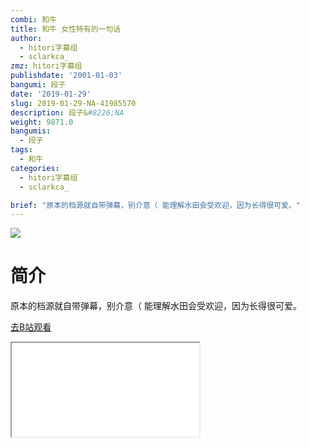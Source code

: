 ```yaml
---
combi: 和牛
title: 和牛 女性特有的一句话
author:
  - hitori字幕组
  - sclarkca_
zmz: hitori字幕组
publishdate: '2001-01-03'
bangumi: 段子
date: '2019-01-29'
slug: 2019-01-29-NA-41985570
description: 段子&#8226;NA
weight: 9871.0
bangumis:
  - 段子
tags:
  - 和牛
categories:
  - hitori字幕组
  - sclarkca_

brief: "原本的档源就自带弹幕，别介意（ 能理解水田会受欢迎，因为长得很可爱。"
---
```

![](https://i.imgur.com/11naFl3.jpg)
# 简介  
原本的档源就自带弹幕，别介意（
能理解水田会受欢迎，因为长得很可爱。  

[去B站观看](https://www.bilibili.com/video/av41985570/)
<div class ="resp-container"><iframe class="testiframe" src="//player.bilibili.com/player.html?aid=41985570"", scrolling="no", allowfullscreen="true" > </iframe></div> 
